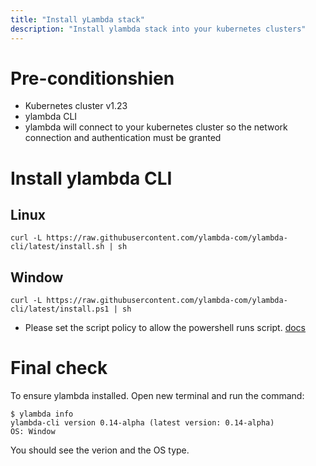 ```yaml
---
title: "Install yLambda stack"
description: "Install ylambda stack into your kubernetes clusters"
---
```


# Pre-conditionshien    

* Kubernetes cluster v1.23
* ylambda CLI
* ylambda will connect to your kubernetes cluster so the network connection and authentication must be granted

# Install ylambda CLI

## Linux

```
curl -L https://raw.githubusercontent.com/ylambda-com/ylambda-cli/latest/install.sh | sh
```

## Window

```
curl -L https://raw.githubusercontent.com/ylambda-com/ylambda-cli/latest/install.ps1 | sh
```  
* Please set the script policy to allow the powershell runs script. [docs](https://learn.microsoft.com/en-us/powershell/module/microsoft.powershell.security/set-executionpolicy?view=powershell-7.2)

# Final check
To ensure ylambda installed. Open new terminal and run the command:
```
$ ylambda info
ylambda-cli version 0.14-alpha (latest version: 0.14-alpha)
OS: Window
```

You should see the verion and the OS type.